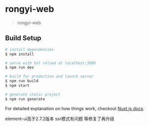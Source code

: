 # rongyi-web

> rongyi-web

## Build Setup

``` bash
# install dependencies
$ npm install

# serve with hot reload at localhost:3000
$ npm run dev

# build for production and launch server
$ npm run build
$ npm start

# generate static project
$ npm run generate
```

For detailed explanation on how things work, checkout [Nuxt.js docs](https://nuxtjs.org).

element-ui高于2.7.2版本 ssr模式有问题 等修复了再升级
